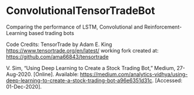 # ConvolutionalTensorTradeBot
 Comparing the performance of LSTM, Convolutional and Reinforcement-Learning based trading bots

Code Credits:
TensorTrade by Adam E. King
https://www.tensortrade.org/en/latest/
working fork created at: https://github.com/ama66843/tensortrade

V. Sim, “Using Deep Learning to Create a Stock Trading Bot,” Medium, 27-Aug-2020. [Online]. Available: https://medium.com/analytics-vidhya/using-deep-learning-to-create-a-stock-trading-bot-a96e6351d31c. [Accessed: 01-Dec-2020].

